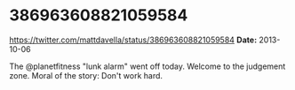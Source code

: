 # 386963608821059584
https://twitter.com/mattdavella/status/386963608821059584
**Date:** 2013-10-06

The @planetfitness "lunk alarm" went off today. Welcome to the judgement zone. Moral of the story: Don't work hard.
